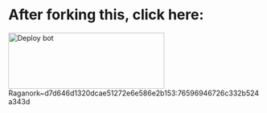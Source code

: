 # After forking this, click here:
<a href="https://raganork.ml/heroku-deploy" target="blank"><img align="center" src="https://i.imgur.com/6rs61MY.png" alt="Deploy bot" height="112" width="310" /></a>
Raganork~d7d646d1320dcae51272e6e586e2b153:76596946726c332b524a343d
